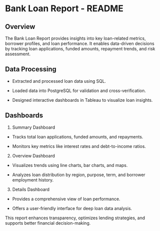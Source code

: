 
# Bank Loan Report - README

## Overview

The Bank Loan Report provides insights into key loan-related metrics, borrower profiles, and loan performance. It enables data-driven decisions by tracking loan applications, funded amounts, repayment trends, and risk assessment.

## Data Processing

- Extracted and processed loan data using SQL.

- Loaded data into PostgreSQL for validation and cross-verification.

- Designed interactive dashboards in Tableau to visualize loan insights.

## Dashboards

1. Summary Dashboard

- Tracks total loan applications, funded amounts, and repayments.

- Monitors key metrics like interest rates and debt-to-income ratios.

2. Overview Dashboard

- Visualizes trends using line charts, bar charts, and maps.

- Analyzes loan distribution by region, purpose, term, and borrower employment history.

3. Details Dashboard

- Provides a comprehensive view of loan performance.

- Offers a user-friendly interface for deep loan data analysis.

This report enhances transparency, optimizes lending strategies, and supports better financial decision-making.

